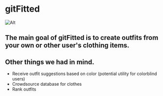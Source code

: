 # gitFitted
![Alt](http://gitfitted.com/images/logo.png, "git fitted")
## The main goal of gitFitted is to create outfits from your own or other user's clothing items. 

## Other things we had in mind.
- Receive outfit suggestions based on color (potential utility for colorblind users)
- Crowdsource database for clothes
- Rank outfits